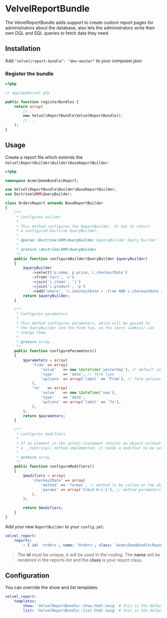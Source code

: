 VelvelReportBundle
==================

The VelvelReportBundle adds support to create custom report pages for administrators about the database, also
lets the administrators write their own DQL and SQL queries to fetch data they need.

## Installation

Add `"velvel/report-bundle": "dev-master"` to your composer.json

### Register the bundle

``` php
<?php

// app/AppKernel.php

public function registerBundles {
    return array(
        // ...
        new Velvel\ReportBundle\VelvelReportBundle(),
        // ...
    );
}
```

## Usage

Create a report file which extends the `Velvel\ReportBuilder\Builder\BaseReportBuilder`:

``` php
<?php

namespace Acme\DemoBundle\Report;

use Velvel\ReportBundle\Builder\BaseReportBuilder;
use Doctrine\ORM\QueryBuilder;

class OrdersReport extends BaseReportBuilder
{
    /**
     * Configures builder
     * 
     * This method configures the ReportBuilder. It has to return
     * a configured Doctrine QueryBuilder.
     *
     * @param \Doctrine\ORM\QueryBuilder $queryBuilder Query builder
     * 
     * @return \Doctrine\ORM\QueryBuilder
     */
    public function configureBuilder(QueryBuilder $queryBuilder)
    {
        $queryBuilder
            ->select('p.name, p.price, c.checkoutDate')
            ->from('Cart', 'c')
            ->join('c.items', 'i')
            ->join('i.product', 'p')
            ->add('where', 'c.checkoutDate > :from AND c.checkoutDate < :to');
        return $queryBuilder;
    }

    /**
     * Configures parameters
     *
     * This method configures parameters, which will be passed to
     * the QueryBuilder and the Form too, so the users (admins) can
     * change them.
     *
     * @return array
     */
    public function configureParameters()
    {
        $parameters = array(
            'from' => array(
                'value'   => new \DateTime('yesterday'), // default value
                'type'    => 'date', // form type
                'options' => array('label' => 'From'), // form options
            ),
            'to'   => array(
                'value'   => new \DateTime('now'),
                'type'    => 'date',
                'options' => array('label' => 'To'),
            ),
        );
        return $parameters;
    }

    /**
     * Configures modifiers
     *
     * If an element in the select statement returns an object without
     * a __toString() method implemented, it needs a modifier to be set.
     *
     * @return array
     */
    public function configureModifiers()
    {
        $modifiers = array(
            'checkoutDate' => array(
                'method' => 'format', // method to be called on the object
                'params' => array('Y/m/d H:i:s'), // method parameters in an array
            ),
        );

        return $modifiers;
    }
}
```

Add your new `ReportBuilder` to your `config.yml`:

``` yaml
velvel_report:
    reports:
        - { id: 'orders', name: 'Orders', class: 'Acme\DemoBundle\Report\OrdersReport' }
```
> The **id** must be unique, it will be used in the routing. The **name** will be rendered in the reports list and the **class** is your report class.

## Configuration
You can override the show and list templates.

``` yaml
velvel_report:
    templates:
        show: 'VelvelReportBundle::show.html.twig' # this is the default show template
        list: 'VelvelReportBundle::list.html.twig' # this is the default list template
```